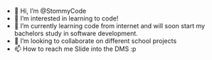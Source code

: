 - 👋 Hi, I’m @StommyCode
- 👀 I’m interested in learning to code!
- 🌱 I’m currently learning code from internet and will soon start my bachelors study in software development.
- 💞️ I’m looking to collaborate on different school projects
- 📫 How to reach me Slide into the DMS :p

<!---
StommyCode/StommyCode is a ✨ special ✨ repository because its `README.md` (this file) appears on your GitHub profile.
You can click the Preview link to take a look at your changes.
--->
